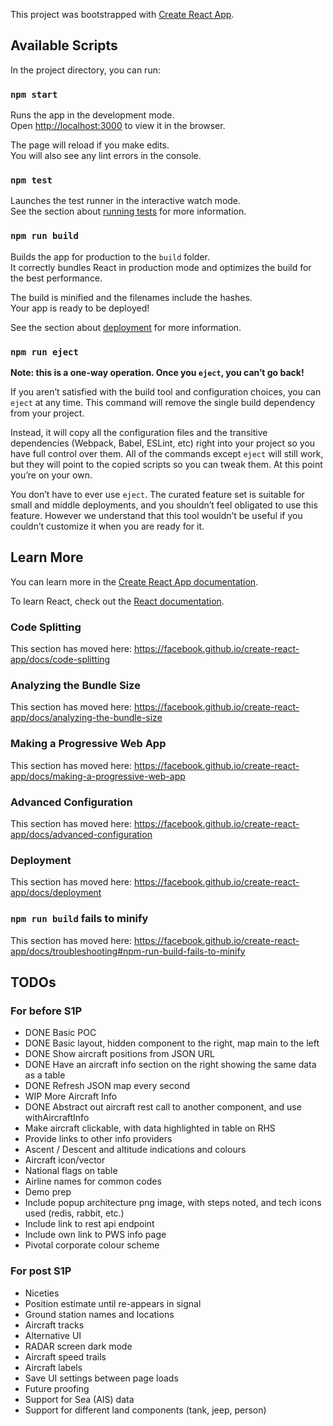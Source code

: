 This project was bootstrapped with [Create React App](https://github.com/facebook/create-react-app).

## Available Scripts

In the project directory, you can run:

### `npm start`

Runs the app in the development mode.<br>
Open [http://localhost:3000](http://localhost:3000) to view it in the browser.

The page will reload if you make edits.<br>
You will also see any lint errors in the console.

### `npm test`

Launches the test runner in the interactive watch mode.<br>
See the section about [running tests](https://facebook.github.io/create-react-app/docs/running-tests) for more information.

### `npm run build`

Builds the app for production to the `build` folder.<br>
It correctly bundles React in production mode and optimizes the build for the best performance.

The build is minified and the filenames include the hashes.<br>
Your app is ready to be deployed!

See the section about [deployment](https://facebook.github.io/create-react-app/docs/deployment) for more information.

### `npm run eject`

**Note: this is a one-way operation. Once you `eject`, you can’t go back!**

If you aren’t satisfied with the build tool and configuration choices, you can `eject` at any time. This command will remove the single build dependency from your project.

Instead, it will copy all the configuration files and the transitive dependencies (Webpack, Babel, ESLint, etc) right into your project so you have full control over them. All of the commands except `eject` will still work, but they will point to the copied scripts so you can tweak them. At this point you’re on your own.

You don’t have to ever use `eject`. The curated feature set is suitable for small and middle deployments, and you shouldn’t feel obligated to use this feature. However we understand that this tool wouldn’t be useful if you couldn’t customize it when you are ready for it.

## Learn More

You can learn more in the [Create React App documentation](https://facebook.github.io/create-react-app/docs/getting-started).

To learn React, check out the [React documentation](https://reactjs.org/).

### Code Splitting

This section has moved here: https://facebook.github.io/create-react-app/docs/code-splitting

### Analyzing the Bundle Size

This section has moved here: https://facebook.github.io/create-react-app/docs/analyzing-the-bundle-size

### Making a Progressive Web App

This section has moved here: https://facebook.github.io/create-react-app/docs/making-a-progressive-web-app

### Advanced Configuration

This section has moved here: https://facebook.github.io/create-react-app/docs/advanced-configuration

### Deployment

This section has moved here: https://facebook.github.io/create-react-app/docs/deployment

### `npm run build` fails to minify

This section has moved here: https://facebook.github.io/create-react-app/docs/troubleshooting#npm-run-build-fails-to-minify


## TODOs

### For before S1P

- DONE Basic POC
 - DONE Basic layout, hidden component to the right, map main to the left
 - DONE Show aircraft positions from JSON URL
 - DONE Have an aircraft info section on the right showing the same data as a table
 - DONE Refresh JSON map every second
- WIP More Aircraft Info
 - DONE Abstract out aircraft rest call to another component, and use withAircraftInfo
 - Make aircraft clickable, with data highlighted in table on RHS
 - Provide links to other info providers
 - Ascent / Descent and altitude indications and colours
 - Aircraft icon/vector
 - National flags on table
 - Airline names for common codes
- Demo prep
 - Include popup architecture png image, with steps noted, and tech icons used (redis, rabbit, etc.)
 - Include link to rest api endpoint
 - Include own link to PWS info page
 - Pivotal corporate colour scheme

### For post S1P

- Niceties
 - Position estimate until re-appears in signal
 - Ground station names and locations
 - Aircraft tracks
- Alternative UI
 - RADAR screen dark mode
 - Aircraft speed trails
 - Aircraft labels
 - Save UI settings between page loads
- Future proofing
 - Support for Sea (AIS) data
 - Support for different land components (tank, jeep, person)